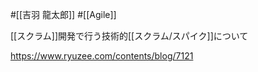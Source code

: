 #[[吉羽 龍太郎]] #[[Agile]]

[[スクラム]]開発で行う技術的[[スクラム/スパイク]]について

<https://www.ryuzee.com/contents/blog/7121>